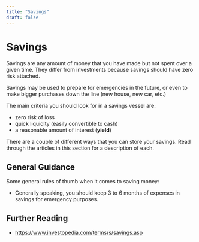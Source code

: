 ```yaml
---
title: "Savings"
draft: false
---
```


# Savings

Savings are any amount of money that you have made but not spent over a given time. They differ from investments because savings should have zero risk attached.

Savings may be used to prepare for emergencies in the future, or even to make bigger purchases down the line (new house, new car, etc.)

The main criteria you should look for in a savings vessel are:

* zero risk of loss
* quick liquidity (easily convertible to cash)
* a reasonable amount of interest (**yield**)

There are a couple of different ways that you can store your savings. Read through the articles in this section for a description of each.

## General Guidance

Some general rules of thumb when it comes to saving money:

* Generally speaking, you should keep 3 to 6 months of expenses in savings for emergency purposes. 

## Further Reading

* https://www.investopedia.com/terms/s/savings.asp
